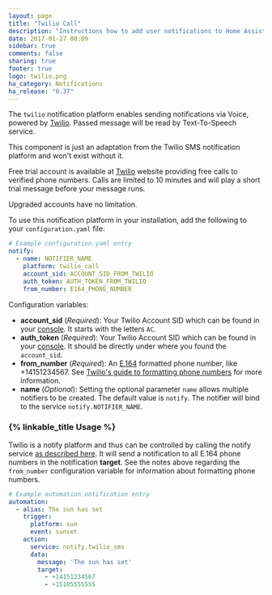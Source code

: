 ```yaml
---
layout: page
title: "Twilio Call"
description: "Instructions how to add user notifications to Home Assistant."
date: 2017-01-27 00:09
sidebar: true
comments: false
sharing: true
footer: true
logo: twilio.png
ha_category: Notifications
ha_release: "0.37"
---
```


The `twilio` notification platform enables sending notifications via Voice, powered by [Twilio](https://twilio.com).
Passed message will be read by Text-To-Speech service.

This component is just an adaptation from the Twilio SMS notification platform and won't exist without it.

Free trial account is available at [Twilio](https://twilio.com) website providing free calls to verified phone numbers.
Calls are limited to 10 minutes and will play a short trial message before your message runs.

Upgraded accounts have no limitation.

To use this notification platform in your installation, add the following to your `configuration.yaml` file:

```yaml
# Example configuration.yaml entry
notify:
  - name: NOTIFIER_NAME
    platform: twilio_call
    account_sid: ACCOUNT_SID_FROM_TWILIO
    auth_token: AUTH_TOKEN_FROM_TWILIO
    from_number: E164_PHONE_NUMBER
```

Configuration variables:

- **account_sid** (*Required*): Your Twilio Account SID which can be found in your [console](https://www.twilio.com/console). It starts with the letters `AC`.
- **auth_token** (*Required*): Your Twilio Account SID which can be found in your [console](https://www.twilio.com/console). It should be directly under where you found the `account_sid`.
- **from_number** (*Required*): An [E.164](https://en.wikipedia.org/wiki/E.164) formatted phone number, like +14151234567. See [Twilio's guide to formatting phone numbers](https://www.twilio.com/help/faq/phone-numbers/how-do-i-format-phone-numbers-to-work-internationally) for more information.
- **name** (*Optional*): Setting the optional parameter `name` allows multiple notifiers to be created. The default value is `notify`. The notifier will bind to the service `notify.NOTIFIER_NAME`.

### {% linkable_title Usage %}

Twilio is a notify platform and thus can be controlled by calling the notify service [as described here](/components/notify/). It will send a notification to all E.164 phone numbers in the notification **target**. See the notes above regarding the `from_number` configuration variable for information about formatting phone numbers.

```yaml
# Example automation notification entry
automation:
  - alias: The sun has set
    trigger:
      platform: sun
      event: sunset
    action:
      service: notify.twilio_sms
      data:
        message: 'The sun has set'
        target:
          - +14151234567
          - +15105555555
```
